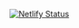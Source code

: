 [![Netlify Status](https://api.netlify.com/api/v1/badges/37b23e52-0d25-4117-a98a-661616cab3de/deploy-status)](https://app.netlify.com/sites/trashtossers/deploys)